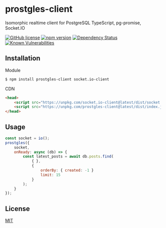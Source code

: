 # prostgles-client
  Isomorphic realtime client for PostgreSQL 
  TypeScript, pg-promise, Socket.IO


[![GitHub license](https://img.shields.io/badge/license-MIT-blue.svg)](https://github.com/prostgles/prostgles-client-js/blob/master/LICENSE)
[![npm version](https://img.shields.io/npm/v/prostgles-client.svg?style=flat)](https://www.npmjs.com/package/prostgles-client)
[![Dependency Status](https://david-dm.org/prostgles/prostgles-client-js/status.svg)](https://david-dm.org/prostgles/prostgles-client-js/status.svg#info=dependencies)
[![Known Vulnerabilities](https://snyk.io/test/github/prostgles/prostgles-client-js/badge.svg)](https://snyk.io/test/github/prostgles/prostgles-client-js)



## Installation

Module
```bash
$ npm install prostgles-client socket.io-client
```

CDN
```html
<head>
    <script src="https://unpkg.com/socket.io-client@latest/dist/socket.io.slim.js" type="text/javascript"></script>
    <script src="https://unpkg.com/prostgles-client@latest/dist/index.js" type="text/javascript"></script>	
</head>
```

## Usage
```js
const socket = io();
prostgles({
    socket, 
    onReady: async (db) => {
        const latest_posts = await db.posts.find(
            { },
            {   
                orderBy: { created: -1 }
                limit: 15
            }
        );
    }
});
```


## License

  [MIT](LICENSE)
